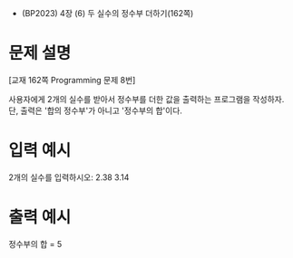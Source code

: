 - (BP2023) 4장 (6) 두 실수의 정수부 더하기(162쪽)
# 문제 설명
[교재 162쪽 Programming 문제 8번]

사용자에게 2개의 실수를 받아서 정수부를 더한 값을 출력하는 프로그램을 작성하자.  
단, 출력은 '합의 정수부'가 아니고 '정수부의 합'이다.

# 입력 예시
2개의 실수를 입력하시오: 2.38 3.14

# 출력 예시
정수부의 합 = 5
